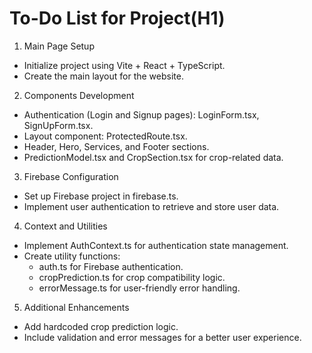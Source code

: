 # **To-Do List for Project**(H1)
1. Main Page Setup
 - Initialize project using Vite + React + TypeScript.
 - Create the main layout for the website.

2. Components Development
 - Authentication (Login and Signup pages): LoginForm.tsx, SignUpForm.tsx.
 - Layout component: ProtectedRoute.tsx.
 - Header, Hero, Services, and Footer sections.
 - PredictionModel.tsx and CropSection.tsx for crop-related data.

3. Firebase Configuration
 - Set up Firebase project in firebase.ts.
 - Implement user authentication to retrieve and store user data.

4. Context and Utilities
 - Implement AuthContext.ts for authentication state management.
 - Create utility functions:
    - auth.ts for Firebase authentication.
    - cropPrediction.ts for crop compatibility logic.
    - errorMessage.ts for user-friendly error handling.

5. Additional Enhancements
 - Add hardcoded crop prediction logic.
 - Include validation and error messages for a better user experience.
